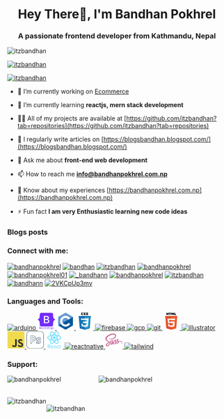 <h1 align="center">Hey There👋, I'm Bandhan Pokhrel</h1>
<h3 align="center">A passionate frontend developer from Kathmandu, Nepal</h3>

<p align="left"> <img src="https://komarev.com/ghpvc/?username=itzbandhan&label=Profile%20views&color=0e75b6&style=flat" alt="itzbandhan" /> </p>

<p align="left"> <a href="https://github.com/ryo-ma/github-profile-trophy"><img src="https://github-profile-trophy.vercel.app/?username=itzbandhan" alt="itzbandhan" /></a> </p>

<p align="left"> <a href="https://twitter.com/itzbandhan" target="blank"><img src="https://img.shields.io/twitter/follow/itzbandhan?logo=twitter&style=for-the-badge" alt="itzbandhan" /></a> </p>

- 🔭 I’m currently working on [Ecommerce](github.com/itzbandhan?tab=repositories)

- 🌱 I’m currently learning **reactjs, mern stack development**

- 👨‍💻 All of my projects are available at [https://github.com/itzbandhan?tab=repositories](https://github.com/itzbandhan?tab=repositories)

- 📝 I regularly write articles on [https://blogsbandhan.blogspot.com/](https://blogsbandhan.blogspot.com/)

- 💬 Ask me about **front-end web development**

- 📫 How to reach me **info@bandhanpokhrel.com.np**

- 📄 Know about my experiences [https://bandhanpokhrel.com.np](https://bandhanpokhrel.com.np)

- ⚡ Fun fact **I am very Enthusiastic learning new code ideas**

### Blogs posts
<!-- BLOG-POST-LIST:START -->
<!-- BLOG-POST-LIST:END -->

<h3 align="left">Connect with me:</h3>
<p align="left">
<a href="https://codepen.io/bandhanpokhrel" target="blank"><img align="center" src="https://raw.githubusercontent.com/rahuldkjain/github-profile-readme-generator/master/src/images/icons/Social/codepen.svg" alt="bandhanpokhrel" height="30" width="40" /></a>
<a href="https://dev.to/bandhan" target="blank"><img align="center" src="https://raw.githubusercontent.com/rahuldkjain/github-profile-readme-generator/master/src/images/icons/Social/devto.svg" alt="bandhan" height="30" width="40" /></a>
<a href="https://twitter.com/itzbandhan" target="blank"><img align="center" src="https://raw.githubusercontent.com/rahuldkjain/github-profile-readme-generator/master/src/images/icons/Social/twitter.svg" alt="itzbandhan" height="30" width="40" /></a>
<a href="https://linkedin.com/in/bandhanpokhrel" target="blank"><img align="center" src="https://raw.githubusercontent.com/rahuldkjain/github-profile-readme-generator/master/src/images/icons/Social/linked-in-alt.svg" alt="bandhanpokhrel" height="30" width="40" /></a>
<a href="https://fb.com/bandhanpokhrel01" target="blank"><img align="center" src="https://raw.githubusercontent.com/rahuldkjain/github-profile-readme-generator/master/src/images/icons/Social/facebook.svg" alt="bandhanpokhrel01" height="30" width="40" /></a>
<a href="https://instagram.com/_bandhann" target="blank"><img align="center" src="https://raw.githubusercontent.com/rahuldkjain/github-profile-readme-generator/master/src/images/icons/Social/instagram.svg" alt="_bandhann" height="30" width="40" /></a>
<a href="https://dribbble.com/bandhanpokhrel" target="blank"><img align="center" src="https://raw.githubusercontent.com/rahuldkjain/github-profile-readme-generator/master/src/images/icons/Social/dribbble.svg" alt="bandhanpokhrel" height="30" width="40" /></a>
<a href="https://www.youtube.com/c/itzbandhan" target="blank"><img align="center" src="https://raw.githubusercontent.com/rahuldkjain/github-profile-readme-generator/master/src/images/icons/Social/youtube.svg" alt="itzbandhan" height="30" width="40" /></a>
<a href="https://www.leetcode.com/bandhann" target="blank"><img align="center" src="https://raw.githubusercontent.com/rahuldkjain/github-profile-readme-generator/master/src/images/icons/Social/leet-code.svg" alt="bandhann" height="30" width="40" /></a>
<a href="https://discord.gg/2VKCpUp3mv" target="blank"><img align="center" src="https://raw.githubusercontent.com/rahuldkjain/github-profile-readme-generator/master/src/images/icons/Social/discord.svg" alt="2VKCpUp3mv" height="30" width="40" /></a>
</p>

<h3 align="left">Languages and Tools:</h3>
<p align="left"> <a href="https://www.arduino.cc/" target="_blank" rel="noreferrer"> <img src="https://cdn.worldvectorlogo.com/logos/arduino-1.svg" alt="arduino" width="40" height="40"/> </a> <a href="https://getbootstrap.com" target="_blank" rel="noreferrer"> <img src="https://raw.githubusercontent.com/devicons/devicon/master/icons/bootstrap/bootstrap-plain-wordmark.svg" alt="bootstrap" width="40" height="40"/> </a> <a href="https://www.cprogramming.com/" target="_blank" rel="noreferrer"> <img src="https://raw.githubusercontent.com/devicons/devicon/master/icons/c/c-original.svg" alt="c" width="40" height="40"/> </a> <a href="https://www.w3schools.com/css/" target="_blank" rel="noreferrer"> <img src="https://raw.githubusercontent.com/devicons/devicon/master/icons/css3/css3-original-wordmark.svg" alt="css3" width="40" height="40"/> </a> <a href="https://firebase.google.com/" target="_blank" rel="noreferrer"> <img src="https://www.vectorlogo.zone/logos/firebase/firebase-icon.svg" alt="firebase" width="40" height="40"/> </a> <a href="https://cloud.google.com" target="_blank" rel="noreferrer"> <img src="https://www.vectorlogo.zone/logos/google_cloud/google_cloud-icon.svg" alt="gcp" width="40" height="40"/> </a> <a href="https://git-scm.com/" target="_blank" rel="noreferrer"> <img src="https://www.vectorlogo.zone/logos/git-scm/git-scm-icon.svg" alt="git" width="40" height="40"/> </a> <a href="https://www.w3.org/html/" target="_blank" rel="noreferrer"> <img src="https://raw.githubusercontent.com/devicons/devicon/master/icons/html5/html5-original-wordmark.svg" alt="html5" width="40" height="40"/> </a> <a href="https://www.adobe.com/in/products/illustrator.html" target="_blank" rel="noreferrer"> <img src="https://www.vectorlogo.zone/logos/adobe_illustrator/adobe_illustrator-icon.svg" alt="illustrator" width="40" height="40"/> </a> <a href="https://developer.mozilla.org/en-US/docs/Web/JavaScript" target="_blank" rel="noreferrer"> <img src="https://raw.githubusercontent.com/devicons/devicon/master/icons/javascript/javascript-original.svg" alt="javascript" width="40" height="40"/> </a> <a href="https://www.photoshop.com/en" target="_blank" rel="noreferrer"> <img src="https://raw.githubusercontent.com/devicons/devicon/master/icons/photoshop/photoshop-line.svg" alt="photoshop" width="40" height="40"/> </a> <a href="https://reactjs.org/" target="_blank" rel="noreferrer"> <img src="https://raw.githubusercontent.com/devicons/devicon/master/icons/react/react-original-wordmark.svg" alt="react" width="40" height="40"/> </a> <a href="https://reactnative.dev/" target="_blank" rel="noreferrer"> <img src="https://reactnative.dev/img/header_logo.svg" alt="reactnative" width="40" height="40"/> </a> <a href="https://sass-lang.com" target="_blank" rel="noreferrer"> <img src="https://raw.githubusercontent.com/devicons/devicon/master/icons/sass/sass-original.svg" alt="sass" width="40" height="40"/> </a> <a href="https://tailwindcss.com/" target="_blank" rel="noreferrer"> <img src="https://www.vectorlogo.zone/logos/tailwindcss/tailwindcss-icon.svg" alt="tailwind" width="40" height="40"/> </a> </p>


<h3 align="left">Support:</h3>
<p><a href="https://www.buymeacoffee.com/bandhanpokhrel"> <img align="left" src="https://cdn.buymeacoffee.com/buttons/v2/default-yellow.png" height="50" width="210" alt="bandhanpokhrel" /></a><a href="https://ko-fi.com/bandhanpokhrel"> <img align="left" src="https://cdn.ko-fi.com/cdn/kofi3.png?v=3" height="50" width="210" alt="bandhanpokhrel" /></a></p><br><br>


<p><img align="left" src="https://github-readme-stats.vercel.app/api/top-langs?username=itzbandhan&show_icons=true&locale=en&layout=compact" alt="itzbandhan" /></p>

<p>&nbsp;<img align="center" src="https://github-readme-stats.vercel.app/api?username=itzbandhan&show_icons=true&locale=en" alt="itzbandhan" /></p>

